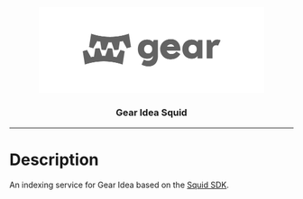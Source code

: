 <p align="center">
  <a href="https://gear-tech.io">
    <img src="https://github.com/gear-tech/gear/blob/master/images/logo-grey.png" width="400" alt="GEAR">
  </a>
</p>
<h3 align="center">
    Gear Idea Squid
</h3>
<hr>

# Description

An indexing service for Gear Idea based on the [Squid SDK](https://docs.sqd.ai/sdk/).
